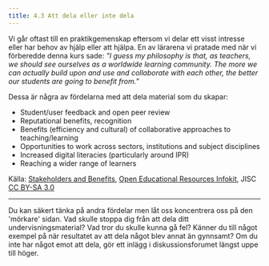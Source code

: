 ```yaml
---
title: 4.3 Att dela eller inte dela
---
```


Vi går oftast till en praktikgemenskap eftersom vi delar ett visst intresse eller har behov av hjälp eller att hjälpa. En av lärarena vi pratade med när vi förberedde denna kurs sade: *"I guess my philosophy is that, as teachers, we should see ourselves as a worldwide learning community. The more we can actually build upon and use and collaborate with each other, the better our students are going to benefit from."*

Dessa är några av fördelarna med att dela material som du skapar:

 - Student/user feedback and open peer review
 - Reputational benefits, recognition
 - Benefits (efficiency and cultural) of collaborative approaches to
   teaching/learning
 - Opportunities to work across sectors, institutions and subject
   disciplines
 - Increased digital literacies (particularly around IPR)
 - Reaching a wider range of learners

Källa: [Stakeholders and Benefits][1], [Open Educational Resources Infokit][2], JISC [CC BY-SA 3.0][3]


----------


Du kan säkert tänka på andra fördelar men låt oss koncentrera oss på den 'mörkare' sidan. Vad skulle stoppa dig från att dela ditt undervisningsmaterial? Vad tror du skulle kunna gå fel? Känner du till något exempel på när resultatet av att dela något blev annat än gynnsamt? Om du inte har något emot att dela, gör ett inlägg i diskussionsforumet längst uppe till höger.


  [1]: https://openeducationalresources.pbworks.com/w/page/24838012/Stakeholders%20and%20benefits
  [2]: https://openeducationalresources.pbworks.com/w/page/26935371/Purpose%20of%20the%20OER%20infoKit
  [3]: http://creativecommons.org/licenses/by-sa/3.0/
